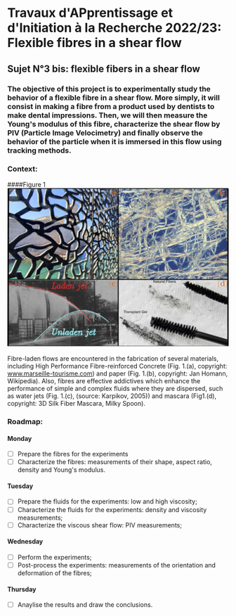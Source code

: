 # Travaux d'APprentissage et d'Initiation à la Recherche 2022/23: Flexible fibres in a shear flow

## Sujet N°3 bis: flexible fibers in a shear flow

### The objective of this project is to experimentally study the behavior of a flexible fibre in a shear flow. More simply, it will consist in making a fibre from a product used by dentists to make dental impressions. Then, we will then measure the Young's modulus of this fibre, characterize the shear flow by PIV (Particle Image Velocimetry) and finally observe the behavior of the particle when it is immersed in this flow using tracking methods.


### Context:
####Figure 1
![alt text](https://github.com/ddg93/TAPIR23/blob/main/mucem_paper.jpg?raw=true)

Fibre-laden flows are encountered in the fabrication of several materials, including High Performance Fibre-reinforced Concrete (Fig. 1.(a), copyright: www.marseille-tourisme.com) and paper (Fig. 1.(b), copyright: Jan Homann, Wikipedia). Also, fibres are effective addictives which enhance the performance of simple and complex fluids where they are dispersed, such as water jets (Fig. 1.(c), (source: Karpikov, 2005)) and mascara (Fig1.(d), copyright: 3D Silk Fiber Mascara, Milky Spoon).


### Roadmap:
#### Monday
- [ ] Prepare the fibres for the experiments
- [ ] Characterize the fibres: measurements of their shape, aspect ratio, density and Young's modulus.
#### Tuesday
- [ ] Prepare the fluids for the experiments: low and high viscosity;
- [ ] Characterize the fluids for the experiments: density and viscosity measurements;
- [ ] Characterize the viscous shear flow: PIV measurements;
#### Wednesday
- [ ] Perform the experiments;
- [ ] Post-process the experiments: measurements of the orientation and deformation of the fibres;
#### Thursday
- [ ] Anaylise the results and draw the conclusions.
